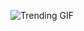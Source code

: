 ![Trending GIF](https://media1.giphy.com/media/v1.Y2lkPThiYjIxNzcyNW41MmkzbWFnN3JiamJvYmFwYml1Z293cWYxZGRnZGJyYW5hNTRoMiZlcD12MV9naWZzX3NlYXJjaCZjdD1n/2jMtpIi8mhE8ctiMtK/giphy.gif)
